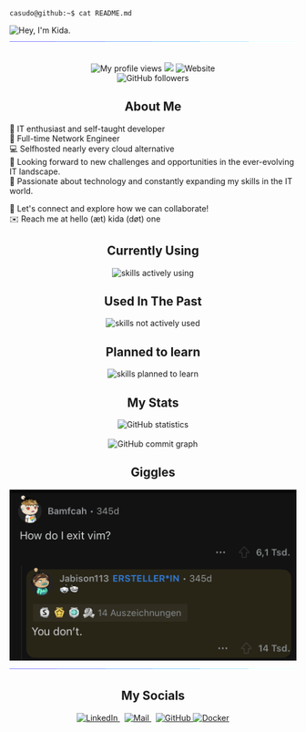 <!----------- TOP ----------->
```console
casudo@github:~$ cat README.md
```

<img src="https://readme-typing-svg.demolab.com?font=Operator+Mono&size=37&duration=3000&pause=1200&color=FAFAFA&center=true&vCenter=true&width=940&height=110&lines=Hey%2C+I'm+Kida+%F0%9F%91%8B;Welcome+to+my+profile!" alt="Hey, I'm Kida.">
<img src="assets/borderseperator.gif"> &nbsp;

<!----------- MIDDLE ----------->
<p align="center">
    <img src="https://komarev.com/ghpvc/?username=casudo" alt="My profile views">
    <img src="https://img.shields.io/badge/Version-v2.0.4-informational?color=purple">
    <img alt="Website" src="https://img.shields.io/website?up_message=%20Operational&url=https%3A%2F%2Fuptime.k1da.de&label=Uptime&link=https%3A%2F%2Fuptime.k1da.de">
    <br>
    <img src="https://img.shields.io/github/followers/casudo?label=follow&style=social" alt="GitHub followers">
</p>

<!-- About Me -->
<h2 align="center">About Me</h2>

👀 IT enthusiast and self-taught developer  
🤖 Full-time Network Engineer  
💻 Selfhosted nearly every cloud alternative  
🤝 Looking forward to new challenges and opportunities in the ever-evolving IT landscape.  
🌟 Passionate about technology and constantly expanding my skills in the IT world.  

🚀 Let's connect and explore how we can collaborate!  
✉️ Reach me at hello (æt) kida (døt) one  

<div align="center">
  <!-- Skills -->
  <h2>Currently Using</h2>
  <img src="https://skillicons.dev/icons?i=bash,git,linux,django,python,html,css,js,docker,vscode,gitlab,bootstrap" alt="skills actively using"> 
  <br> 
  <h2>Used In The Past</h2>
  <img src="https://skillicons.dev/icons?i=cs,cpp,pr,ansible,dotnet,jquery,kotlin,php,unity,visualstudio" alt="skills not actively used">
  <h2>Planned to learn</h2>
  <img src="https://skillicons.dev/icons?i=regex" alt="skills planned to learn">

  <!-- Statistics -->
  <h2>My Stats</h2>
  <img src="http://github-profile-summary-cards.vercel.app/api/cards/profile-details?username=casudo&theme=2077" alt="GitHub statistics">
  <br><br>
  <img src="https://github-readme-activity-graph.vercel.app/graph?username=casudo&theme=github-compact&bg_color=000" alt="GitHub commit graph">

  <!-- Just for fun -->
  <h2>Giggles</h2>
  <img src="assets/reddit.PNG" height=300px>
</div>

<!----------- BOTTOM ----------->
<img src="assets/borderseperator.gif">

<!-- Socials -->
<div align="center">
  <h2>My Socials</h2>  

  <a href="https://www.linkedin.com/in/kidaone/">
    <img alt="LinkedIn" src="https://img.shields.io/badge/LinkedIn-blue?&logo=linkedin&logoColor=white">
  </a> &nbsp;

  <a href="mailto:hello@kida.one">
    <img alt="Mail" src="https://img.shields.io/badge/Mail-darkblue?&logo=gmail&logoColor=white"> 
  </a> &nbsp;

  <a href="https://github.com/casudo">
    <img alt="GitHub" src="https://img.shields.io/badge/GitHub-purple?&logo=github&logoColor=white">
  </a>

  <a href="https://hub.docker.com/r/casudo1/vcard">
    <img alt="Docker" src="https://img.shields.io/badge/Docker-cyan?&logo=docker&logoColor=white">
  </a>
</div>

<br><br><br><br>
